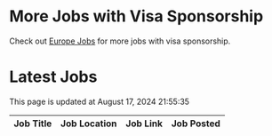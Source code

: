 # More Jobs with Visa Sponsorship

Check out [Europe Jobs](https://github.com/sureshparimi/europejobs#latest-jobs) for more jobs with visa sponsorship.

# Latest Jobs

This page is updated at August 17, 2024 21:55:35

| Job Title | Job Location | Job Link | Job Posted |
| --- | --- | --- | --- |
